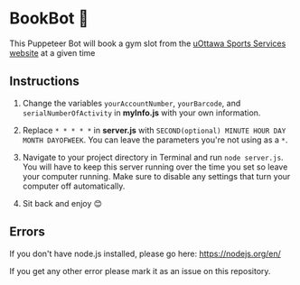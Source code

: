 # BookBot 🤖

This Puppeteer Bot will book a gym slot from the [uOttawa Sports Services website](https://geegeereg.uottawa.ca/geegeereg/Start/start.asp) at a given time

## Instructions

1. Change the variables  `yourAccountNumber`, `yourBarcode`, and `serialNumberOfActivity` in <b>myInfo.js</b> with your own information.

2. Replace `* * * * *` in <b>server.js</b> with  `SECOND(optional) MINUTE HOUR DAY MONTH DAYOFWEEK`. You can leave the parameters you're not using as a `*`.

3. Navigate to your project directory in Terminal and run `node server.js`. You will have to keep this server running over the time you set so leave your computer running. Make sure to disable any settings that turn your computer off automatically. 

4. Sit back and enjoy 😊


## Errors

If you don't have node.js installed, please go here: https://nodejs.org/en/

If you get any other error please mark it as an issue on this repository.

